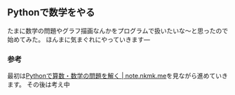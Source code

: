 ## Pythonで数学をやる
たまに数学の問題やグラフ描画なんかをプログラムで扱いたいな～と思ったので始めてみた。
ほんまに気まぐれにやっていきます―

### 参考
最初は[Pythonで算数・数学の問題を解く \| note\.nkmk\.me](https://note.nkmk.me/python-mathematics/)を見ながら進めていきます。
その後は考え中